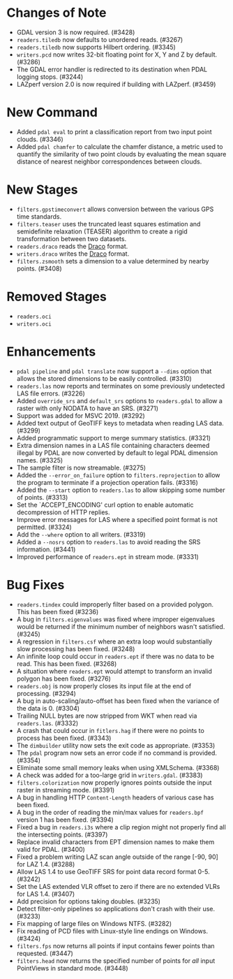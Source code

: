# Changes of Note

- GDAL version 3 is now required. (#3428)
- `readers.tiledb` now defaults to unordered reads. (#3267)
- `readers.tiledb` now supports Hilbert ordering. (#3345)
- `writers.pcd` now writes 32-bit floating point for X, Y and Z by default. (#3286)
- The GDAL error handler is redirected to its destination when PDAL logging stops. (#3244)
- LAZperf version 2.0 is now required if building with LAZperf. (#3459)

# New Command

- Added `pdal eval` to print a classification report from two input point clouds. (#3346)
- Added `pdal chamfer` to calculate the chamfer distance, a metric used to quantify the similarity of two point clouds by evaluating the mean square distance of nearest neighbor correspondences between clouds.

# New Stages

- `filters.gpstimeconvert` allows conversion between the various GPS time standards.
- `filters.teaser` uses the truncated least squares estimation and semidefinite relaxation (TEASER) algorithm to create a rigid transformation between two datasets.
- `readers.draco` reads the [Draco](https://google.github.io/draco/) format.
- `writers.draco` writes the [Draco](https://google.github.io/draco/) format.
- `filters.zsmooth` sets a dimension to a value determined by nearby points. (#3408)

# Removed Stages

- `readers.oci`
- `writers.oci`

# Enhancements

- `pdal pipeline` and `pdal translate` now support a `--dims` option that allows the stored dimensions to be easily controlled. (#3310)
- `readers.las` now reports and terminates on some previously undetected LAS file errors. (#3226)
- Added `override_srs` and `default_srs` options to `readers.gdal` to allow a raster with only NODATA to have an SRS. (#3271)
- Support was added for MSVC 2019. (#3292)
- Added text output of GeoTIFF keys to metadata when reading LAS data. (#3299)
- Added programmatic support to merge summary statistics. (#3321)
- Extra dimension names in a LAS file containing characters deemed illegal by PDAL are now converted by default to legal PDAL dimension names. (#3325)
- The sample filter is now streamable. (#3275)
- Added the `--error_on_failure` option to `filters.reprojection` to allow the program to terminate if a projection operation fails. (#3316)
- Added the `--start` option to `readers.las` to allow skipping some number of points. (#3313)
- Set the `ACCEPT_ENCODING' curl option to enable automatic decompression of HTTP replies.
- Improve error messages for LAS where a specified point format is not permitted. (#3324)
- Add the `--where` option to all writers. (#3319)
- Added a `--nosrs` option to `readers.las` to avoid reading the SRS information. (#3441)
- Improved performance of `readers.ept` in stream mode. (#3331)

# Bug Fixes

- `readers.tindex` could improperly filter based on a provided polygon. This has been fixed (#3236)
- A bug in `filters.eigenvalues` was fixed where improper eigenvalues would be returned if the minimum number of neighbors wasn't satisfied. (#3245)
- A regression in `filters.csf` where an extra loop would substantially slow processing has been fixed. (#3248)
- An infinite loop could occur in `readers.ept` if there was no data to be read. This has been fixed. (#3268)
- A situation where `readers.ept` would attempt to transform an invalid polygon has been fixed. (#3276)
- `readers.obj` is now properly closes its input file at the end of processing. (#3294)
- A bug in auto-scaling/auto-offset has been fixed when the variance of the data is 0. (#3304)
- Trailing NULL bytes are now stripped from WKT when read via `readers.las`. (#3332)
- A crash that could occur in `fitlers.hag` if there were no points to process has been fixed. (#3343)
- The `dimbuilder` utility now sets the exit code as appropriate. (#3353)
- The `pdal` program now sets an error code if no command is provided. (#3354)
- Eliminate some small memory leaks when using XMLSchema. (#3368)
- A check was added for a too-large grid in `writers.gdal`. (#3383)
- `filters.colorization` now properly ignores points outside the input raster in streaming mode. (#3391)
- A bug in handling HTTP `Content-Length` headers of various case has been fixed.
- A bug in the order of reading the min/max values for `readers.bpf` version 1 has been fixed. (#3394)
- Fixed a bug in `readers.i3s` where a clip region might not properly find all the intersecting points. (#3397)
- Replace invalid characters from EPT dimension names to make them valid for PDAL. (#3400)
- Fixed a problem writing LAZ scan angle outside of the range [-90, 90] for LAZ 1.4. (#3288)
- Allow LAS 1.4 to use GeoTIFF SRS for point data record format 0-5. (#3242)
- Set the LAS extended VLR offset to zero if there are no extended VLRs for LAS 1.4. (#3407)
- Add precision for options taking doubles. (#3235)
- Detect filter-only pipelines so applications don't crash with their use. (#3233)
- Fix mapping of large files on Windows NTFS. (#3282)
- Fix reading of PCD files with Linux-style line endings on Windows. (#3424)
- `filters.fps` now returns all points if input contains fewer points than requested. (#3447)
- `filters.head` now returns the specified number of points for _all_ input PointViews in standard mode. (#3448)

